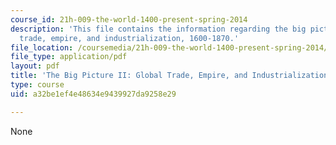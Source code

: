 ```yaml
---
course_id: 21h-009-the-world-1400-present-spring-2014
description: 'This file contains the information regarding the big picture II: global
  trade, empire, and industrialization, 1600-1870.'
file_location: /coursemedia/21h-009-the-world-1400-present-spring-2014/a32be1ef4e48634e9439927da9258e29_MIT21H_009S14_Lec_10.pdf
file_type: application/pdf
layout: pdf
title: 'The Big Picture II: Global Trade, Empire, and Industrialization, 1600-1870'
type: course
uid: a32be1ef4e48634e9439927da9258e29

---
```

None
